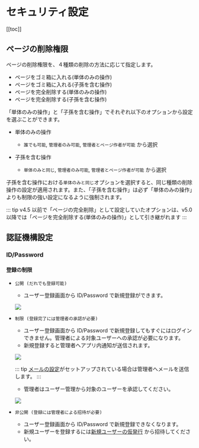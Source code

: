 # セキュリティ設定

[[toc]]

## ページの削除権限

ページの削除権限を、４種類の削除の方法に応じて指定します。

- ページをゴミ箱に入れる(単体のみの操作)
- ページをゴミ箱に入れる(子孫を含む操作)
- ページを完全削除する(単体のみの操作)
- ページを完全削除する(子孫を含む操作)

「単体のみの操作」と「子孫を含む操作」でそれぞれ以下のオプションから設定を選ぶことができます。

- 単体のみの操作
  - `誰でも可能`, `管理者のみ可能`, `管理者とページ作者が可能` から選択

- 子孫を含む操作
  - `単体のみと同じ`, `管理者のみ可能`, `管理者とページ作者が可能` から選択

子孫を含む操作における`単体のみと同じ`オプションを選択すると、同じ種類の削除操作の設定が適用されます。また、「子孫を含む操作」は必ず「単体のみの操作」よりも制限の強い設定になるように強制されます。

::: tip
v4.5 以前で「ページの完全削除」として設定していたオプションは、v5.0 以降では「ページを完全削除する(単体のみの操作)」として引き継がれます
:::

## 認証機構設定

### ID/Password

#### 登録の制限

- `公開 (だれでも登録可能)`
  - ユーザー登録画面から ID/Password で新規登録ができます。

  ![](/assets/images/register.png)

- `制限 (登録完了には管理者の承認が必要)`
  - ユーザー登録画面から ID/Password で新規登録してもすぐにはログインできません。管理者による対象ユーザーへの承認が必要になります。
  - 新規登録すると管理者へアプリ内通知が送信されます。

  ![](/assets/images/in-app-notification-requested-registration-approval.png)

  ::: tip
  [メールの設定](/ja/admin-guide/management-cookbook/app-settings.html#%E3%83%A1%E3%83%BC%E3%83%AB%E3%81%AE%E8%A8%AD%E5%AE%9A)がセットアップされている場合は管理者へメールを送信します。
  :::

  - 管理者はユーザー管理から対象のユーザーを承認してください。

  ![](/assets/images/user-management-user-approval-pending.png)

- `非公開 (登録には管理者による招待が必要)`
  - ユーザー登録画面から ID/Password で新規登録できなくなります。
  - 新規ユーザーを登録するには[新規ユーザーの仮発行](/ja/admin-guide/management-cookbook/user-management.html#%E6%96%B0%E8%A6%8F%E3%83%A6%E3%83%BC%E3%82%B5%E3%82%99%E3%83%BC%E3%81%AE%E4%BB%AE%E7%99%BA%E8%A1%8C) から招待してください。
